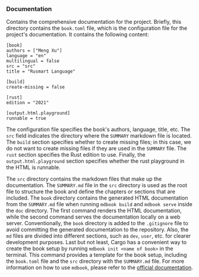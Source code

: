 ### Documentation

Contains the comprehensive documentation for the project. Briefly, this directory contains the `book.toml` file, which is the configuration file for the project's documentation. It contains the following content:

```
[book]
authors = ["Meng Xu"]
language = "en"
multilingual = false
src = "src"
title = "Rusmart Language"

[build]
create-missing = false

[rust]
edition = "2021"

[output.html.playground]
runnable = true
```

The configuration file specifies the book's authors, language, title, etc. The `src` field indicates the directory where the `SUMMARY` markdown file is located. The `build` section specifies whether to create missing files; in this case, we do not want to create missing files if they are used in the `SUMMARY` file. The `rust` section specifies the Rust edition to use. Finally, the `output.html.playground` section specifies whether the rust playground in the HTML is runnable.

The `src` directory contains the markdown files that make up the documentation. The `SUMMARY.md` file in the `src` directory is used as the root file to structure the book and define the chapters or sections that are included. The `book` directory contains the generated HTML documentation from the `SUMMARY.md` file when running `mdbook build` and `mdbook serve` inside the `doc` directory. The first command renders the HTML documentation, while the second command serves the documentation locally on a web server. Conventionally, the `book` directory is added to the `.gitignore` file to avoid committing the generated documentation to the repository. Also, the `md` files are divided into different sections, such as `dev`, `user`, etc. for clearer development purposes. Last but not least, Cargo has a convenient way to create the book setup by running `mdbook init <name of book>` in the terminal. This command provides a template for the book setup, including the `book.toml` file and the `src` directory with the `SUMMARY.md` file. For more information on how to use `mdbook`, please refer to the [official documentation](https://rust-lang.github.io/mdBook/).